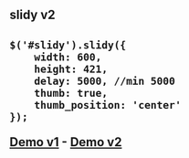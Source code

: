 <h2>slidy v2<h2>

 
  	$('#slidy').slidy({
  		width: 600,
  		height: 421,
  		delay: 5000, //min 5000
  		thumb: true,
  		thumb_position: 'center'
	});


<a href="http://www.netstil.com.tr/plugins/slidy.v1/">Demo v1</a> - 
<a href="http://www.netstil.com.tr/plugins/slidy.v2/">Demo v2</a>
